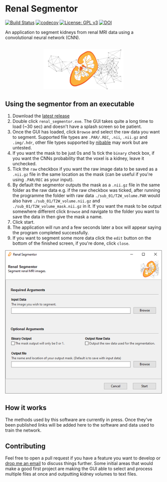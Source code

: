 # Renal Segmentor
[![Build Status](https://travis-ci.com/alexdaniel654/Renal_Segmentor.svg?token=fiWxYk2SzMsVfjbp9BPV&branch=master)](https://travis-ci.com/alexdaniel654/Renal_Segmentor)
[![codecov](https://codecov.io/gh/alexdaniel654/Renal_Segmentor/branch/master/graph/badge.svg?token=6oSiDfrFpJ)](https://codecov.io/gh/alexdaniel654/Renal_Segmentor)
[![License: GPL v3](https://img.shields.io/badge/License-GPLv3-blue.svg)](https://www.gnu.org/licenses/gpl-3.0)
[![DOI](https://zenodo.org/badge/236753300.svg)](https://zenodo.org/badge/latestdoi/236753300)

An application to segment kidneys from renal MRI data using a convolutional neural network (CNN).

<h2 align="center"><img src="images/banner.png" height="128"></h2>

## Using the segmentor from an executable

1. Download the [latest release](https://github.com/alexdaniel654/Renal_Segmentor/releases/download/latest/renal_segmentor.exe)
2. Double click `renal_segmentor.exe`. The GUI takes quite a long time to load (~30 sec) and doesn't have a splash screen so be patient.
3. Once the GUI has loaded, click `Browse` and select the raw data you want to segment. Supported file types are `.PAR/.REC`, `.nii`, `.nii.gz` and `.img/.hdr`, other file types supported by [nibable](https://nipy.org/nibabel/api.html#file-formats) may work but are untested.
4. If you want the mask to be just 0s and 1s tick the `binary` check box, if you want the CNNs probability that the voxel is a kidney, leave it unchecked.
5. Tick the `raw` checkbox if you want the raw image data to be saved as a `.nii.gz` file in the same location as the mask (can be useful if you're using `.PAR/REC` as your input).
6. By default the segmentor outputs the mask as a `.nii.gz` file in the same folder as the raw data e.g. if the raw checkbox was ticked, after running the programme the folder with raw data `./sub_01/T2W_volume.PAR` would also have `./sub_01/T2W_volume.nii.gz` and `./sub_01/T2W_volume_mask.nii.gz` in it. If you want the mask to be output somewhere different click `Browse` and navigate to the folder you want to save the data in then give the mask a name.
7. Click start.
8. The application will run and a few seconds later a box will appear saying the program completed successfully. 
9. If you want to segment some more data click the `edit` button on the bottom of the finished screen, if you're done, click `close`.

![Interface](images/screenshot.png)

## How it works

The methods used by this software are currently in press. Once they've been published links will be added here to the software and data used to train the network.

## Contributing

Feel free to open a pull request if you have a feature you want to develop or [drop me an email](mailto:alexander.daniel@nottingham.ac.uk) to discuss things further. Some initial areas that would make a good first project are making the GUI able to select and process multiple files at once and outputting kidney volumes to text files.
